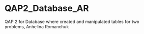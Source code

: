 # QAP2_Database_AR
QAP 2 for Database where created and manipulated tables for two problems, Anhelina Romanchuk 
